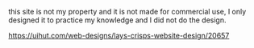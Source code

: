 this site is not my property and it is not made for commercial use, I only designed it to practice my knowledge and I did not do the design. 


https://uihut.com/web-designs/lays-crisps-website-design/20657
